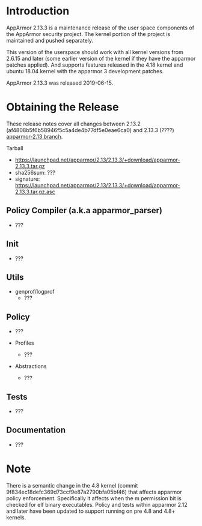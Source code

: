 Introduction
============

AppArmor 2.13.3 is a maintenance release of the user space components
of the AppArmor security project. The kernel portion of the project
is maintained and pushed separately.

This version of the userspace should work with all kernel versions from
2.6.15 and later (some earlier version of the kernel if they have the
apparmor patches applied). And supports features released in the 4.18
kernel and ubuntu 18.04 kernel with the apparmor 3 development patches.

AppArmor 2.13.3 was released 2019-06-15.


# Obtaining the Release
These release notes cover all changes between 2.13.2 (af4808b5f6b58946f5c5a4de4b77df5e0eae6ca0) and 2.13.3 (????) [apparmor-2.13 branch](https://gitlab.com/apparmor/apparmor/tree/apparmor-2.13).

Tarball
-   <https://launchpad.net/apparmor/2.13/2.13.3/+download/apparmor-2.13.3.tar.gz>
-   sha256sum: ???
-   signature: <https://launchpad.net/apparmor/2.13/2.13.3/+download/apparmor-2.13.3.tar.gz.asc>



Policy Compiler (a.k.a apparmor\_parser)
----------------------------------------
- ???

Init
----
- ???

Utils
-----

-  genprof/logprof
   - ???

Policy
------
- ???

- Profiles
  - ???

- Abstractions
  - ???


Tests
-----
- ???

Documentation
-------------
- ???

Note
====

There is a semantic change in the 4.8 kernel (commit
9f834ec18defc369d73ccf9e87a2790bfa05bf46) that affects apparmor policy
enforcement. Specifically it affects when the m permission bit is
checked for elf binary executables. Policy and tests within apparmor
2.12 and later have been updated to support running on pre 4.8 and 4.8+ kernels.